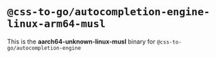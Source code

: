# `@css-to-go/autocompletion-engine-linux-arm64-musl`

This is the **aarch64-unknown-linux-musl** binary for `@css-to-go/autocompletion-engine`
